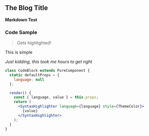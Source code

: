 ## The Blog Title

**Markdown Test**

### Code Sample

> Gets highlighted!

This is simple

_Just kidding, this took me hours to get right_

```jsx
class CodeBlock extends PureComponent {
  static defaultProps = {
    language: null
  };

  render() {
    const { language, value } = this.props;
    return (
      <SyntaxHighlighter language={language} style={ThemeColor}>
        {value}
      </SyntaxHighlighter>
    );
  }
}
```
